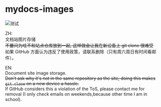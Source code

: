 # mydocs-images  

![测试](https://img.yyyyt.top/avatar/avatar)  

ZH:  
文档站图片存储  
~~不要问为啥不和站点仓库放到一起, 这样做会让我在新设备上 git clone 很难受~~  
如果 GitHub 方面认为违反了使用政策，请联系删除（只有周六周日有时间看邮件）。  

EN:  
Document site image storage.  
~~Don't ask why it's not in the same repository as the site; doing this makes `git clone` on a new device a hassle.~~  
If GitHub considers this a violation of the ToS, please contact me for removal (I only check emails on weekends,because other time I am in school).  

